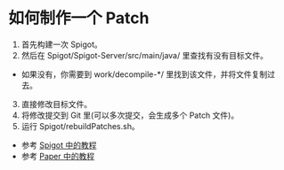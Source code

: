# 如何制作一个 Patch
1. 首先构建一次 Spigot。
2. 然后在 Spigot/Spigot-Server/src/main/java/ 里查找有没有目标文件。
  * 如果没有，你需要到 work/decompile-*/ 里找到该文件，并将文件复制过去。
3. 直接修改目标文件。
4. 将修改提交到 Git 里(可以多次提交，会生成多个 Patch 文件)。
5. 运行 Spigot/rebuildPatches.sh。

<!---->
* 参考 [Spigot 中的教程](https://hub.spigotmc.org/stash/projects/SPIGOT/repos/spigot/browse/README.md)
* 参考 [Paper 中的教程](https://github.com/PaperMC/Paper/blob/master/CONTRIBUTING.md#modifying-patches)
